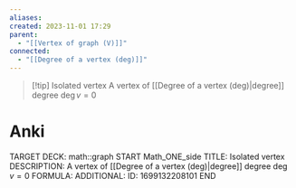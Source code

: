 ```yaml
---
aliases: 
created: 2023-11-01 17:29
parent:
  - "[[Vertex of graph (V)]]"
connected:
  - "[[Degree of a vertex (deg)]]"
---
```


> [!tip] Isolated vertex
> A vertex of [[Degree of a vertex (deg)|degree]] degree $\deg v = 0$

# Anki
TARGET DECK: math::graph
START
Math_ONE_side
TITLE: Isolated vertex
DESCRIPTION: A vertex of [[Degree of a vertex (deg)|degree]] degree $\deg v = 0$
FORMULA: 
ADDITIONAL:
ID: 1699132208101
END












